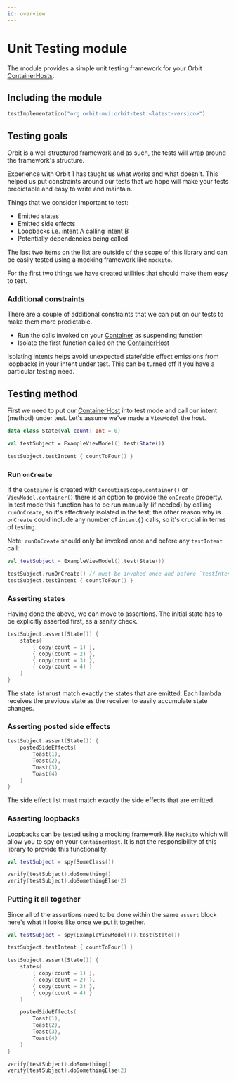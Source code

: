 ```yaml
---
id: overview
---
```


# Unit Testing module

The module provides a simple unit testing framework for your Orbit
[ContainerHosts](../orbit-core/src/commonMain/kotlin/org/orbitmvi/orbit/ContainerHost.kt).

## Including the module

```kotlin
testImplementation("org.orbit-mvi:orbit-test:<latest-version>")
```

## Testing goals

Orbit is a well structured framework and as such, the tests will wrap around the
framework's structure.

Experience with Orbit 1 has taught us what works and what doesn't. This helped
us put constraints around our tests that we hope will make your tests
predictable and easy to write and maintain.

Things that we consider important to test:

- Emitted states
- Emitted side effects
- Loopbacks i.e. intent A calling intent B
- Potentially dependencies being called

The last two items on the list are outside of the scope of this library and can
be easily tested using a mocking framework like `mockito`.

For the first two things we have created utilities that should make them easy to
test.

### Additional constraints

There are a couple of additional constraints that we can put on our tests to
make them more predictable.

- Run the calls invoked on your
  [Container](../orbit-core/src/commonMain/kotlin/org/orbitmvi/orbit/Container.kt)
  as suspending function
- Isolate the first function called on the
  [ContainerHost](../orbit-core/src/commonMain/kotlin/org/orbitmvi/orbit/ContainerHost.kt)

Isolating intents helps avoid unexpected state/side effect emissions from
loopbacks in your intent under test. This can be turned off if you have a
particular testing need.

## Testing method

First we need to put our
[ContainerHost](../orbit-core/src/commonMain/kotlin/org/orbitmvi/orbit/ContainerHost.kt)
into test mode and call our intent (method) under test. Let's assume we've made
a `ViewModel` the host.

```kotlin
data class State(val count: Int = 0)

val testSubject = ExampleViewModel().test(State())

testSubject.testIntent { countToFour() }
```

### Run `onCreate`

If the `Container` is created with `CoroutineScope.container()` or
`ViewModel.container()` there is an option to provide the `onCreate` property.
In test mode this function has to be run manually (if needed)
by calling `runOnCreate`, so it's effectively isolated in the test; the other
reason why is `onCreate` could include any number of `intent{}` calls, so it's
crucial in terms of testing.

Note: `runOnCreate`
should only be invoked once and before any `testIntent` call:

```kotlin
val testSubject = ExampleViewModel().test(State())

testSubject.runOnCreate() // must be invoked once and before `testIntent`
testSubject.testIntent { countToFour() }
```

### Asserting states

Having done the above, we can move to assertions. The initial state has to be
explicitly asserted first, as a sanity check.

```kotlin
testSubject.assert(State()) {
    states(
        { copy(count = 1) },
        { copy(count = 2) },
        { copy(count = 3) },
        { copy(count = 4) }
    )
}
```

The state list must match exactly the states that are emitted. Each lambda
receives the previous state as the receiver to easily accumulate state changes.

### Asserting posted side effects

```kotlin
testSubject.assert(State()) {
    postedSideEffects(
        Toast(1),
        Toast(2),
        Toast(3),
        Toast(4)
    )
}
```

The side effect list must match exactly the side effects that are emitted.

### Asserting loopbacks

Loopbacks can be tested using a mocking framework like `Mockito` which will
allow you to spy on your `ContainerHost`. It is not the responsibility of this
library to provide this functionality.

```kotlin
val testSubject = spy(SomeClass())

verify(testSubject).doSomething()
verify(testSubject).doSomethingElse(2)
```

### Putting it all together

Since all of the assertions need to be done within the same `assert` block
here's what it looks like once we put it together.

```kotlin
val testSubject = spy(ExampleViewModel()).test(State())

testSubject.testIntent { countToFour() }

testSubject.assert(State()) {
    states(
        { copy(count = 1) },
        { copy(count = 2) },
        { copy(count = 3) },
        { copy(count = 4) }
    )

    postedSideEffects(
        Toast(1),
        Toast(2),
        Toast(3),
        Toast(4)
    )
}

verify(testSubject).doSomething()
verify(testSubject).doSomethingElse(2)
```
